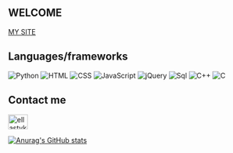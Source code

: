 ## WELCOME
<a href="https://crefise.github.io/">MY SITE</a>
## Languages/frameworks

![Python](https://img.shields.io/badge/-Python-090909?style=for-the-badge&logo=Python&logoColor=00648B)
![HTML](https://img.shields.io/badge/-HTML-090909?style=for-the-badge&logo=Html&logoColor=00648B)
![CSS](https://img.shields.io/badge/-CSS-090909?style=for-the-badge&logo=css&logoColor=00648B)
![JavaScript](https://img.shields.io/badge/-JavaScript-090909?style=for-the-badge&logo=JavaScript&logoColor=E9D54D)
![jQuery](https://img.shields.io/badge/-jQuery-090909?style=for-the-badge&logo=jQuery&logoColor=00648B)
![Sql](https://img.shields.io/badge/-Sql-090909?style=for-the-badge&logo=mysql&logoColor=00648B)
![C++](https://img.shields.io/badge/-C++-090909?style=for-the-badge&logo=C%2b%2b&logoColor=6296CC)
![C](https://img.shields.io/badge/-C-090909?style=for-the-badge&logo=C&logoColor=6296CC)

## Contact me
<p align="left">
<a href="https://t.me/ellastyko" target="blank"><img align="center" src="https://cdn.jsdelivr.net/npm/simple-icons@v4/icons/telegram.svg" alt="ellastyko" height="30" width="40" /></a>
</p>

[![Anurag's GitHub stats](https://github-readme-stats.vercel.app/api?username=crefise&theme=tokyonight)](https://github.com/anuraghazra/github-readme-stats)
